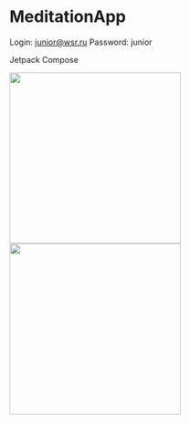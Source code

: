# MeditationApp
Login: junior@wsr.ru
Password: junior

Jetpack Compose

<img src="https://i.imgur.com/7JOAvSy.png" width = 300>
<img src="https://i.imgur.com/3hyy7fy.jpg" width = 300>

